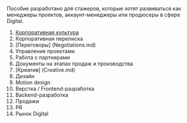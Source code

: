 Пособие разработано для стажеров, которые хотят развиваться как менеджеры проектов, аккаунт-менеджеры или продюсеры в сфере Digital.

1. [Корпоративная культура](CorporateCulture.md)
2. Корпоративная переписка
3. [Переговоры] (Negotiations.md)
4. Управление проектами
5. Работа с партнерами
6. Документы на этапах продаж и производства
7. [Креатив] (Creative.md)
8. Дизайн
9. Motion design
10. Верстка / Frontend-разработка
11. Backend-разработка
12. Продажи
13. PR
14. Рынок Digital
